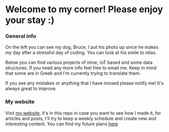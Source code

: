 # Welcome to my corner! Please enjoy your stay :)

### General info
On the left you can see my dog, Bruce, I put his photo up since he makes my day after a stressful day of coding.
You can look at his smile to relax.

Below you can find various projects of mine, IoT based and some data structures.
If you need any more info feel free to email me.
Keep in mind that some are in Greek and I'm currently trying to translate them.

If you see any mistakes or anything that I have missed please notify me! It's always great to improve.

### My website

Visit [my website](https://achilleasein.com), it's in this repo in case you want to see how I made it, for articles and posts, I'll try to keep a weekly schedule and create new and interesting content.
You can find my future plans [here](https://github.com/Achilleasein/achilleasein/projects/1)
